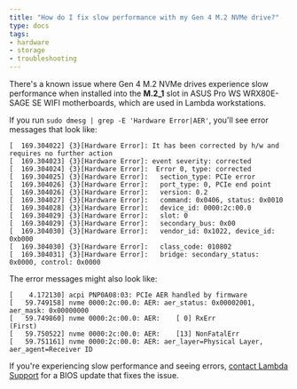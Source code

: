 ```yaml
---
title: "How do I fix slow performance with my Gen 4 M.2 NVMe drive?"
type: docs
tags:
- hardware
- storage
- troubleshooting
---
```


There's a known issue where Gen 4 M.2 NVMe drives experience slow performance
when installed into the **M.2_1** slot in ASUS Pro WS WRX80E-SAGE SE WIFI
motherboards, which are used in Lambda workstations.

If you run `sudo dmesg | grep -E 'Hardware Error|AER'`, you'll see error
messages that look like:

```
[  169.304022] {3}[Hardware Error]: It has been corrected by h/w and requires no further action
[  169.304023] {3}[Hardware Error]: event severity: corrected
[  169.304024] {3}[Hardware Error]:  Error 0, type: corrected
[  169.304025] {3}[Hardware Error]:   section_type: PCIe error
[  169.304026] {3}[Hardware Error]:   port_type: 0, PCIe end point
[  169.304026] {3}[Hardware Error]:   version: 0.2
[  169.304027] {3}[Hardware Error]:   command: 0x0406, status: 0x0010
[  169.304028] {3}[Hardware Error]:   device_id: 0000:2c:00.0
[  169.304029] {3}[Hardware Error]:   slot: 0
[  169.304029] {3}[Hardware Error]:   secondary_bus: 0x00
[  169.304030] {3}[Hardware Error]:   vendor_id: 0x1022, device_id: 0xb000
[  169.304030] {3}[Hardware Error]:   class_code: 010802
[  169.304031] {3}[Hardware Error]:   bridge: secondary_status: 0x0000, control: 0x0000
```

The error messages might also look like:

```
[    4.172130] acpi PNP0A08:03: PCIe AER handled by firmware
[   59.749158] nvme 0000:2c:00.0: AER: aer_status: 0x00002001, aer_mask: 0x00000000
[   59.749860] nvme 0000:2c:00.0: AER:	  [ 0] RxErr		      (First)
[   59.750522] nvme 0000:2c:00.0: AER:	  [13] NonFatalErr
[   59.751161] nvme 0000:2c:00.0: AER: aer_layer=Physical Layer, aer_agent=Receiver ID
```

If you're experiencing slow performance and seeing errors,
[contact Lambda Support](https://support.lambdalabs.com/hc/en-us/requests/new)
for a BIOS update that fixes the issue.
